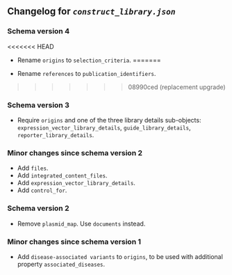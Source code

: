 ## Changelog for *`construct_library.json`*

### Schema version 4
<<<<<<< HEAD
* Rename `origins` to `selection_criteria`.
=======

* Rename `references` to `publication_identifiers`.
>>>>>>> 08990ced (replacement upgrade)

### Schema version 3

* Require `origins` and one of the three library details sub-objects: `expression_vector_library_details`, `guide_library_details`, `reporter_library_details`.

### Minor changes since schema version 2

* Add `files`.
* Add `integrated_content_files`.
* Add `expression_vector_library_details`.
* Add `control_for`.

### Schema version 2

* Remove `plasmid_map`. Use `documents` instead.

### Minor changes since schema version 1

* Add `disease-associated variants` to `origins`, to be used with additional property `associated_diseases`.
